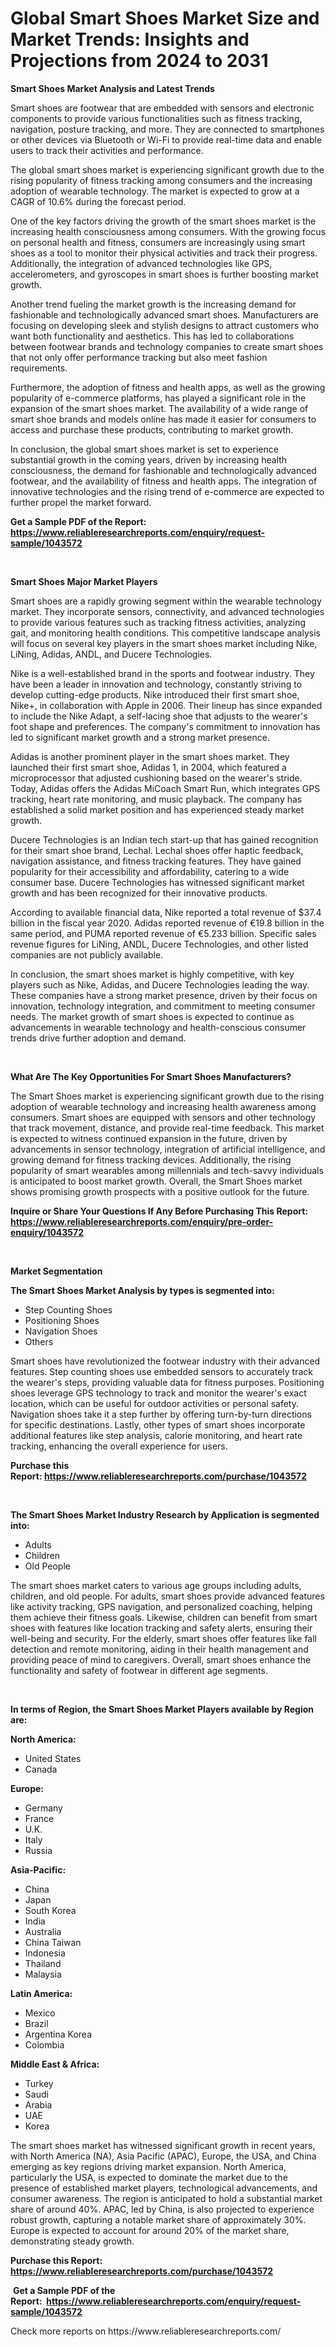 <p><h1>Global Smart Shoes Market Size and Market Trends: Insights and Projections from 2024 to 2031</h1></p><p><strong>Smart Shoes Market Analysis and Latest Trends</strong></p>
<p><p>Smart shoes are footwear that are embedded with sensors and electronic components to provide various functionalities such as fitness tracking, navigation, posture tracking, and more. They are connected to smartphones or other devices via Bluetooth or Wi-Fi to provide real-time data and enable users to track their activities and performance.</p><p>The global smart shoes market is experiencing significant growth due to the rising popularity of fitness tracking among consumers and the increasing adoption of wearable technology. The market is expected to grow at a CAGR of 10.6% during the forecast period.</p><p>One of the key factors driving the growth of the smart shoes market is the increasing health consciousness among consumers. With the growing focus on personal health and fitness, consumers are increasingly using smart shoes as a tool to monitor their physical activities and track their progress. Additionally, the integration of advanced technologies like GPS, accelerometers, and gyroscopes in smart shoes is further boosting market growth.</p><p>Another trend fueling the market growth is the increasing demand for fashionable and technologically advanced smart shoes. Manufacturers are focusing on developing sleek and stylish designs to attract customers who want both functionality and aesthetics. This has led to collaborations between footwear brands and technology companies to create smart shoes that not only offer performance tracking but also meet fashion requirements.</p><p>Furthermore, the adoption of fitness and health apps, as well as the growing popularity of e-commerce platforms, has played a significant role in the expansion of the smart shoes market. The availability of a wide range of smart shoe brands and models online has made it easier for consumers to access and purchase these products, contributing to market growth.</p><p>In conclusion, the global smart shoes market is set to experience substantial growth in the coming years, driven by increasing health consciousness, the demand for fashionable and technologically advanced footwear, and the availability of fitness and health apps. The integration of innovative technologies and the rising trend of e-commerce are expected to further propel the market forward.</p></p>
<p><strong>Get a Sample PDF of the Report:&nbsp; <a href="https://www.reliableresearchreports.com/enquiry/request-sample/1043572">https://www.reliableresearchreports.com/enquiry/request-sample/1043572</a></strong></p>
<p>&nbsp;</p>
<p><strong>Smart Shoes Major Market Players</strong></p>
<p><p>Smart shoes are a rapidly growing segment within the wearable technology market. They incorporate sensors, connectivity, and advanced technologies to provide various features such as tracking fitness activities, analyzing gait, and monitoring health conditions. This competitive landscape analysis will focus on several key players in the smart shoes market including Nike, LiNing, Adidas, ANDL, and Ducere Technologies.</p><p>Nike is a well-established brand in the sports and footwear industry. They have been a leader in innovation and technology, constantly striving to develop cutting-edge products. Nike introduced their first smart shoe, Nike+, in collaboration with Apple in 2006. Their lineup has since expanded to include the Nike Adapt, a self-lacing shoe that adjusts to the wearer's foot shape and preferences. The company's commitment to innovation has led to significant market growth and a strong market presence.</p><p>Adidas is another prominent player in the smart shoes market. They launched their first smart shoe, Adidas 1, in 2004, which featured a microprocessor that adjusted cushioning based on the wearer's stride. Today, Adidas offers the Adidas MiCoach Smart Run, which integrates GPS tracking, heart rate monitoring, and music playback. The company has established a solid market position and has experienced steady market growth.</p><p>Ducere Technologies is an Indian tech start-up that has gained recognition for their smart shoe brand, Lechal. Lechal shoes offer haptic feedback, navigation assistance, and fitness tracking features. They have gained popularity for their accessibility and affordability, catering to a wide consumer base. Ducere Technologies has witnessed significant market growth and has been recognized for their innovative products.</p><p>According to available financial data, Nike reported a total revenue of $37.4 billion in the fiscal year 2020. Adidas reported revenue of €19.8 billion in the same period, and PUMA reported revenue of €5.233 billion. Specific sales revenue figures for LiNing, ANDL, Ducere Technologies, and other listed companies are not publicly available.</p><p>In conclusion, the smart shoes market is highly competitive, with key players such as Nike, Adidas, and Ducere Technologies leading the way. These companies have a strong market presence, driven by their focus on innovation, technology integration, and commitment to meeting consumer needs. The market growth of smart shoes is expected to continue as advancements in wearable technology and health-conscious consumer trends drive further adoption and demand.</p></p>
<p>&nbsp;</p>
<p><strong>What Are The Key Opportunities For Smart Shoes Manufacturers?</strong></p>
<p><p>The Smart Shoes market is experiencing significant growth due to the rising adoption of wearable technology and increasing health awareness among consumers. Smart shoes are equipped with sensors and other technology that track movement, distance, and provide real-time feedback. This market is expected to witness continued expansion in the future, driven by advancements in sensor technology, integration of artificial intelligence, and growing demand for fitness tracking devices. Additionally, the rising popularity of smart wearables among millennials and tech-savvy individuals is anticipated to boost market growth. Overall, the Smart Shoes market shows promising growth prospects with a positive outlook for the future.</p></p>
<p><strong>Inquire or Share Your Questions If Any Before Purchasing This Report: <a href="https://www.reliableresearchreports.com/enquiry/pre-order-enquiry/1043572">https://www.reliableresearchreports.com/enquiry/pre-order-enquiry/1043572</a></strong></p>
<p>&nbsp;</p>
<p><strong>Market Segmentation</strong></p>
<p><strong>The Smart Shoes Market Analysis by types is segmented into:</strong></p>
<p><ul><li>Step Counting Shoes</li><li>Positioning Shoes</li><li>Navigation Shoes</li><li>Others</li></ul></p>
<p><p>Smart shoes have revolutionized the footwear industry with their advanced features. Step counting shoes use embedded sensors to accurately track the wearer's steps, providing valuable data for fitness purposes. Positioning shoes leverage GPS technology to track and monitor the wearer's exact location, which can be useful for outdoor activities or personal safety. Navigation shoes take it a step further by offering turn-by-turn directions for specific destinations. Lastly, other types of smart shoes incorporate additional features like step analysis, calorie monitoring, and heart rate tracking, enhancing the overall experience for users.</p></p>
<p><strong>Purchase this Report:&nbsp;<a href="https://www.reliableresearchreports.com/purchase/1043572">https://www.reliableresearchreports.com/purchase/1043572</a></strong></p>
<p>&nbsp;</p>
<p><strong>The Smart Shoes Market Industry Research by Application is segmented into:</strong></p>
<p><ul><li>Adults</li><li>Children</li><li>Old People</li></ul></p>
<p><p>The smart shoes market caters to various age groups including adults, children, and old people. For adults, smart shoes provide advanced features like activity tracking, GPS navigation, and personalized coaching, helping them achieve their fitness goals. Likewise, children can benefit from smart shoes with features like location tracking and safety alerts, ensuring their well-being and security. For the elderly, smart shoes offer features like fall detection and remote monitoring, aiding in their health management and providing peace of mind to caregivers. Overall, smart shoes enhance the functionality and safety of footwear in different age segments.</p></p>
<p>&nbsp;</p>
<p><strong>In terms of Region, the Smart Shoes Market Players available by Region are:</strong></p>
<p>
    <p> <strong> North America: </strong>
        <ul>
            <li>United States</li>
            <li>Canada</li>
        </ul>
        </p> 
    <p> <strong> Europe: </strong>
        <ul>
            <li>Germany</li>
            <li>France</li>
            <li>U.K.</li>
            <li>Italy</li>
            <li>Russia</li>
        </ul>
        </p> 
    <p> <strong> Asia-Pacific: </strong>
        <ul>
            <li>China</li>
            <li>Japan</li>
            <li>South Korea</li>
            <li>India</li>
            <li>Australia</li>
            <li>China Taiwan</li>
            <li>Indonesia</li>
            <li>Thailand</li>
            <li>Malaysia</li>
        </ul>
        </p> 
    <p> <strong> Latin America: </strong>
        <ul>
            <li>Mexico</li>
            <li>Brazil</li>
            <li>Argentina Korea</li>
            <li>Colombia</li>
        </ul>
        </p> 
    <p> <strong> Middle East & Africa: </strong>
        <ul>
            <li>Turkey</li>
            <li>Saudi</li>
            <li>Arabia</li>
            <li>UAE</li>
            <li>Korea</li>
        </ul>
    </p>
    </p>
<p><p>The smart shoes market has witnessed significant growth in recent years, with North America (NA), Asia Pacific (APAC), Europe, the USA, and China emerging as key regions driving market expansion. North America, particularly the USA, is expected to dominate the market due to the presence of established market players, technological advancements, and consumer awareness. The region is anticipated to hold a substantial market share of around 40%. APAC, led by China, is also projected to experience robust growth, capturing a notable market share of approximately 30%. Europe is expected to account for around 20% of the market share, demonstrating steady growth.</p></p>
<p><strong>Purchase this Report: <a href="https://www.reliableresearchreports.com/purchase/1043572">https://www.reliableresearchreports.com/purchase/1043572</a></strong></p>
<p>&nbsp;<strong>Get a Sample PDF of the Report:&nbsp;&nbsp;<a href="https://www.reliableresearchreports.com/enquiry/request-sample/1043572">https://www.reliableresearchreports.com/enquiry/request-sample/1043572</a></strong></p>
<p><strong></strong></p>
<p>Check more reports on https://www.reliableresearchreports.com/</p>